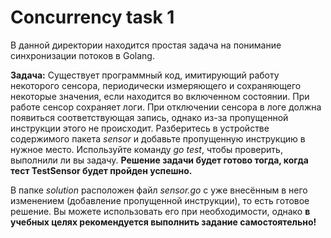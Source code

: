 # Concurrency task 1

В данной директории находится простая задача на понимание синхронизации потоков в Golang.

**Задача:** Существует программный код, имитирующий работу некоторого сенсора, периодически измеряющего и сохраняющего некоторые значения, если находится во включенном состоянии. При работе сенсор сохраняет логи. При отключении сенсора в логе должна появиться соответствующая запись, однако из-за пропущенной инструкции этого не происходит. Разберитесь в устройстве содержимого пакета *sensor* и добавьте пропущенную инструкцию в нужное место. Используйте команду *go test*, чтобы проверить, выполнили ли вы задачу. **Решение задачи будет готово тогда, когда тест TestSensor будет пройден успешно.**

В папке *solution* расположен файл *sensor.go* с уже внесённым в него изменением (добавление пропущенной инструкции), то есть готовое решение. Вы можете использовать его при необходимости, однако **в учебных целях рекомендуется выполнить задание самостоятельно!**